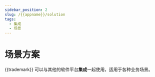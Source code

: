 ```yaml
---
sidebar_position: 2
slug: /{{appname}}/solution
tags:
  - 集成
  - 场景
---
```


# 场景方案

{{trademark}} 可以与其他的软件平台**集成**一起使用，适用于各种业务场景。


